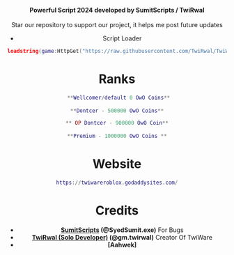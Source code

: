 <div align="center">

  <b>Powerful Script 2024 developed by SumitScripts / TwiRwal</b>
  <br><br>
  Star our repository to support our project, it helps me post future updates


* Script Loader
```lua
loadstring(game:HttpGet("https://raw.githubusercontent.com/TwiRwal/TwiWare/main/TwiLoader", true))()
```

# Ranks
```lua
 **Wellcomer/default 0 OwO Coins**
 
**Dontcer - 500000 OwO Coins**

** OP Dontcer - 900000 OwO Coin**
 
**Premium - 1000000 OwO Coins **
```

# Website 
```lua
https://twiwareroblox.godaddysites.com/
```
# Credits
* **[SumitScripts](https://github.com/SumitScripts) (@SyedSumit.exe)** For Bugs
* **[TwiRwal (Solo Developer)](https://github.com/TwiRwal) (@gm.twirwal)** Creator Of TwiWare
* **[Aahwek]**
</div>
